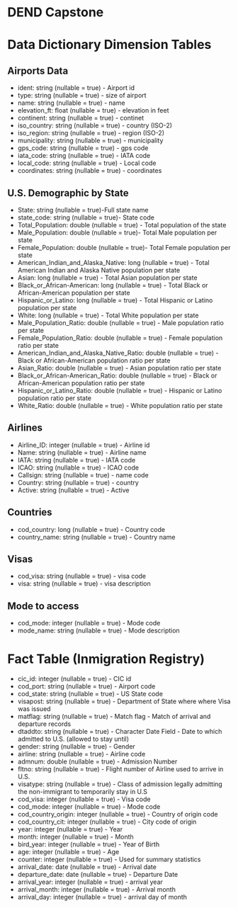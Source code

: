 # DEND Capstone

# **Data Dictionary Dimension Tables**
## Airports Data
 * ident: string (nullable = true) - Airport id
 * type: string (nullable = true) - size of airport
 * name: string (nullable = true) - name
 * elevation_ft: float (nullable = true) - elevation in feet
 * continent: string (nullable = true) - continet
 * iso_country: string (nullable = true) - country (ISO-2)
 * iso_region: string (nullable = true) - region (ISO-2)
 * municipality: string (nullable = true) - municipality
 * gps_code: string (nullable = true) - gps code
 * iata_code: string (nullable = true) - IATA code
 * local_code: string (nullable = true) - Local code
 * coordinates: string (nullable = true) - coordinates
 
## U.S. Demographic by State
 * State: string (nullable = true)-Full state name
 * state_code: string (nullable = true)- State code
 * Total_Population: double (nullable = true) - Total population of the state
 * Male_Population: double (nullable = true)- Total Male population per state
 * Female_Population: double (nullable = true)- Total Female population per state
 * American_Indian_and_Alaska_Native: long (nullable = true) - Total American Indian and Alaska Native population per state
 * Asian: long (nullable = true) - Total Asian population per state
 * Black_or_African-American: long (nullable = true) - Total Black or African-American population per state
 * Hispanic_or_Latino: long (nullable = true) - Total Hispanic or Latino population per state 
 * White: long (nullable = true) - Total White population per state 
 * Male_Population_Ratio: double (nullable = true) - Male population ratio per state
 * Female_Population_Ratio: double (nullable = true) - Female population ratio per state
 * American_Indian_and_Alaska_Native_Ratio: double (nullable = true) - Black or African-American population ratio per state
 * Asian_Ratio: double (nullable = true) - Asian population ratio per state
 * Black_or_African-American_Ratio: double (nullable = true) - Black or African-American population ratio per state
 * Hispanic_or_Latino_Ratio: double (nullable = true) - Hispanic or Latino population ratio per state 
 * White_Ratio: double (nullable = true) - White population ratio per state 
 
## Airlines
 * Airline_ID: integer (nullable = true) - Airline id
 * Name: string (nullable = true) -  Airline name
 * IATA: string (nullable = true) - IATA code
 * ICAO: string (nullable = true) - ICAO code
 * Callsign: string (nullable = true) - name code
 * Country: string (nullable = true) - country
 * Active: string (nullable = true) - Active

## Countries
 * cod_country: long (nullable = true) - Country code
 * country_name: string (nullable = true) - Country name
 

## Visas
 * cod_visa: string (nullable = true) - visa code
 * visa: string (nullable = true) - visa description
 
## Mode to access
 * cod_mode: integer (nullable = true) - Mode code
 * mode_name: string (nullable = true) - Mode description


# Fact Table (Inmigration Registry)
 * cic_id: integer (nullable = true) - CIC id
 * cod_port: string (nullable = true) - Airport code
 * cod_state: string (nullable = true) - US State code
 * visapost: string (nullable = true) - Department of State where where Visa was issued
 * matflag: string (nullable = true) - Match flag - Match of arrival and departure records
 * dtaddto: string (nullable = true) -  Character Date Field - Date to which admitted to U.S. (allowed to stay until)
 * gender: string (nullable = true) - Gender
 * airline: string (nullable = true) - Airline code
 * admnum: double (nullable = true) - Admission Number
 * fltno: string (nullable = true) - Flight number of Airline used to arrive in U.S.
 * visatype: string (nullable = true) - Class of admission legally admitting the non-immigrant to temporarily stay in U.S
 * cod_visa: integer (nullable = true) - Visa code
 * cod_mode: integer (nullable = true) - Mode code
 * cod_country_origin: integer (nullable = true) - Country of origin code
 * cod_country_cit: integer (nullable = true) - City code of origin
 * year: integer (nullable = true) - Year
 * month: integer (nullable = true) - Month
 * bird_year: integer (nullable = true) - Year of Birth
 * age: integer (nullable = true) - Age
 * counter: integer (nullable = true) - Used for summary statistics
 * arrival_date: date (nullable = true) - Arrival date
 * departure_date: date (nullable = true) - Departure Date
 * arrival_year: integer (nullable = true) - arrival year
 * arrival_month: integer (nullable = true) - Arrival month
 * arrival_day: integer (nullable = true) - arrival day of month